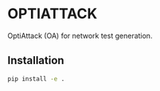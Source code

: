 # OPTIATTACK

OptiAttack (OA) for network test generation. 

## Installation

```bash
pip install -e .
